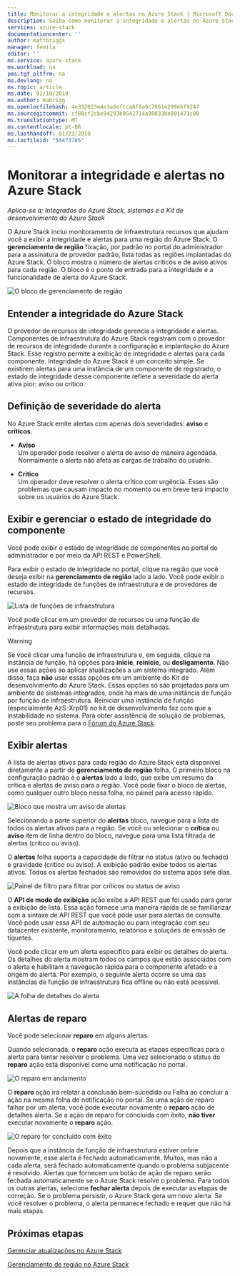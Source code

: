 ```yaml
---
title: Monitorar a integridade e alertas no Azure Stack | Microsoft Docs
description: Saiba como monitorar a integridade e alertas no Azure Stack.
services: azure-stack
documentationcenter: ''
author: mattbriggs
manager: femila
editor: ''
ms.service: azure-stack
ms.workload: na
pms.tgt_pltfrm: na
ms.devlang: na
ms.topic: article
ms.date: 01/18/2019
ms.author: mabrigg
ms.openlocfilehash: 4e332023e4e3a6efcca8f8a9c7961e299ebf9247
ms.sourcegitcommit: cf88cf2cbe94293b0542714a98833be001471c08
ms.translationtype: MT
ms.contentlocale: pt-BR
ms.lasthandoff: 01/23/2019
ms.locfileid: "54473785"
---
```

# <a name="monitor-health-and-alerts-in-azure-stack"></a>Monitorar a integridade e alertas no Azure Stack

*Aplica-se a: Integrados do Azure Stack, sistemas e o Kit de desenvolvimento do Azure Stack*

O Azure Stack inclui monitoramento de infraestrutura recursos que ajudam você a exibir a integridade e alertas para uma região do Azure Stack. O **gerenciamento de região** fixação, por padrão no portal do administrador para a assinatura de provedor padrão, lista todas as regiões implantadas do Azure Stack. O bloco mostra o número de alertas críticos e de aviso ativos para cada região. O bloco é o ponto de entrada para a integridade e a funcionalidade de alerta do Azure Stack.

![O bloco de gerenciamento de região](media/azure-stack-monitor-health/image1.png)

## <a name="understand-health-in-azure-stack"></a>Entender a integridade do Azure Stack

O provedor de recursos de integridade gerencia a integridade e alertas. Componentes de infraestrutura do Azure Stack registram com o provedor de recursos de integridade durante a configuração e implantação do Azure Stack. Esse registro permite a exibição de integridade e alertas para cada componente. Integridade do Azure Stack é um conceito simple. Se existirem alertas para uma instância de um componente de registrado, o estado de integridade desse componente reflete a severidade do alerta ativa pior: aviso ou crítico.

## <a name="alert-severity-definition"></a>Definição de severidade do alerta

No Azure Stack emite alertas com apenas dois severidades: **aviso** e **críticos**.

- **Aviso**  
  Um operador pode resolver o alerta de aviso de maneira agendada. Normalmente o alerta não afeta as cargas de trabalho do usuário.

- **Crítico**  
  Um operador deve resolver o alerta crítico com urgência. Esses são problemas que causam impacto no momento ou em breve terá impacto sobre os usuários do Azure Stack.


## <a name="view-and-manage-component-health-state"></a>Exibir e gerenciar o estado de integridade do componente

Você pode exibir o estado de integridade de componentes no portal do administrador e por meio da API REST e PowerShell.

Para exibir o estado de integridade no portal, clique na região que você deseja exibir na **gerenciamento de região** lado a lado. Você pode exibir o estado de integridade de funções de infraestrutura e de provedores de recursos.

![Lista de funções de infraestrutura](media/azure-stack-monitor-health/image2.png)

Você pode clicar em um provedor de recursos ou uma função de infraestrutura para exibir informações mais detalhadas.

> [!WARNING]  
> Se você clicar uma função de infraestrutura e, em seguida, clique na instância de função, há opções para **inicie**, **reinicie**, ou **desligamento**. Não use essas ações ao aplicar atualizações a um sistema integrado. Além disso, faça **não** usar essas opções em um ambiente do Kit de desenvolvimento do Azure Stack. Essas opções só são projetadas para um ambiente de sistemas integrados, onde há mais de uma instância de função por função de infraestrutura. Reiniciar uma instância de função (especialmente AzS-Xrp01) no kit de desenvolvimento faz com que a instabilidade no sistema. Para obter assistência de solução de problemas, poste seu problema para o [Fórum do Azure Stack](https://aka.ms/azurestackforum).
>

## <a name="view-alerts"></a>Exibir alertas

A lista de alertas ativos para cada região do Azure Stack está disponível diretamente a partir de **gerenciamento de região** folha. O primeiro bloco na configuração padrão é o **alertas** lado a lado, que exibe um resumo da crítica e alertas de aviso para a região. Você pode fixar o bloco de alertas, como qualquer outro bloco nessa folha, no painel para acesso rápido.

![Bloco que mostra um aviso de alertas](media/azure-stack-monitor-health/image3.png)

Selecionando a parte superior do **alertas** bloco, navegue para a lista de todos os alertas ativos para a região. Se você ou selecionar o **crítica** ou **aviso** item de linha dentro do bloco, navegue para uma lista filtrada de alertas (crítico ou aviso). 

O **alertas** folha suporta a capacidade de filtrar no status (ativo ou fechado) e gravidade (crítico ou aviso). A exibição padrão exibe todos os alertas ativos. Todos os alertas fechados são removidos do sistema após sete dias.

![Painel de filtro para filtrar por críticos ou status de aviso](media/azure-stack-monitor-health/alert-view.png)

O **API de modo de exibição** ação exibe a API REST que foi usado para gerar a exibição de lista. Essa ação fornece uma maneira rápida de se familiarizar com a sintaxe de API REST que você pode usar para alertas de consulta. Você pode usar essa API de automação ou para integração com seu datacenter existente, monitoramento, relatórios e soluções de emissão de tíquetes.

Você pode clicar em um alerta específico para exibir os detalhes do alerta. Os detalhes do alerta mostram todos os campos que estão associados com o alerta e habilitam a navegação rápida para o componente afetado e a origem do alerta. Por exemplo, o seguinte alerta ocorre se uma das instâncias de função de infraestrutura fica offline ou não está acessível.  

![A folha de detalhes do alerta](media/azure-stack-monitor-health/alert-detail.png)

## <a name="repair-alerts"></a>Alertas de reparo

Você pode selecionar **reparo** em alguns alertas.

Quando selecionada, o **reparo** ação executa as etapas específicas para o alerta para tentar resolver o problema. Uma vez selecionado o status do **reparo** ação está disponível como uma notificação no portal.

![O reparo em andamento](media/azure-stack-monitor-health/repair-in-progress.png)

O **reparo** ação irá relatar a conclusão bem-sucedida ou Falha ao concluir a ação na mesma folha de notificação no portal.  Se uma ação de reparo falhar por um alerta, você pode executar novamente o **reparo** ação de detalhes alerta. Se a ação de reparo for concluída com êxito, **não tiver** executar novamente o **reparo** ação.

![O reparo for concluído com êxito](media/azure-stack-monitor-health/repair-completed.png)

Depois que a instância de função de infraestrutura estiver online novamente, esse alerta é fechado automaticamente. Muitos, mas não a cada alerta, será fechado automaticamente quando o problema subjacente é resolvido. Alertas que fornecem um botão de ação de reparo serão fechada automaticamente se o Azure Stack resolve o problema.  Para todos os outras alertas, selecione **fechar alerta** depois de executar as etapas de correção. Se o problema persistir, o Azure Stack gera um novo alerta. Se você resolver o problema, o alerta permanece fechado e requer que não há mais etapas.

## <a name="next-steps"></a>Próximas etapas

[Gerenciar atualizações no Azure Stack](azure-stack-updates.md)

[Gerenciamento de região no Azure Stack](azure-stack-region-management.md)

